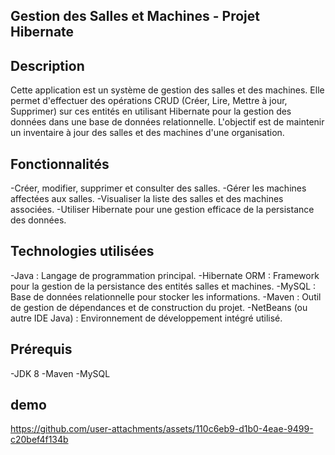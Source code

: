 
## Gestion des Salles et Machines - Projet Hibernate
## Description
Cette application est un système de gestion des salles et des machines. Elle permet d'effectuer des opérations CRUD (Créer, Lire, Mettre à jour, Supprimer) sur ces entités en utilisant Hibernate pour la gestion des données dans une base de données relationnelle. L'objectif est de maintenir un inventaire à jour des salles et des machines d'une organisation.

## Fonctionnalités
-Créer, modifier, supprimer et consulter des salles.
-Gérer les machines affectées aux salles.
-Visualiser la liste des salles et des machines associées.
-Utiliser Hibernate pour une gestion efficace de la persistance des données.
## Technologies utilisées
-Java : Langage de programmation principal.
-Hibernate ORM : Framework pour la gestion de la persistance des entités salles et machines.
-MySQL : Base de données relationnelle pour stocker les informations.
-Maven : Outil de gestion de dépendances et de construction du projet.
-NetBeans (ou autre IDE Java) : Environnement de développement intégré utilisé.
## Prérequis
-JDK 8 
-Maven
-MySQL

## demo



https://github.com/user-attachments/assets/110c6eb9-d1b0-4eae-9499-c20bef4f134b

